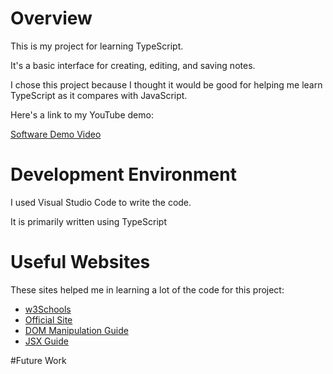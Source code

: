 # Overview

This is my project for learning TypeScript.

It's a basic interface for creating, editing, and saving notes.

I chose this project because I thought it would be good for helping me
learn TypeScript as it compares with JavaScript.

Here's a link to my YouTube demo:

[Software Demo Video](link)

# Development Environment

I used Visual Studio Code to write the code.

It is primarily written using TypeScript

# Useful Websites

These sites helped me in learning a lot of the code for this project:

- [w3Schools](https://www.w3schools.com/typescript)
- [Official Site](https://www.typescriptlang.org/)
- [DOM Manipulation Guide](https://www.typescriptlang.org/docs/handbook/dom-manipulation.html)
- [JSX Guide](https://www.typescriptlang.org/docs/handbook/jsx.html)


#Future Work

